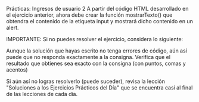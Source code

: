 Prácticas: Ingresos de usuario 2
A partir del código HTML desarrollado en el ejercicio anterior, ahora debe crear la función mostrarTexto() que obtendra el contenido de la etiqueta input y mostrará dicho contenido en un alert.



IMPORTANTE: Si no puedes resolver el ejercicio, considera lo siguiente:

Aunque la solución que hayas escrito no tenga errores de código, aún así puede que no responda exactamente a la consigna. Verifica que el resultado que obtienes sea exacto con la consigna (con puntos, comas y acentos)

Si aún así no logras resolverlo (puede suceder), revisa la lección "Soluciones a los Ejercicios Prácticos del Día" que se encuentra casi al final de las lecciones de cada día.